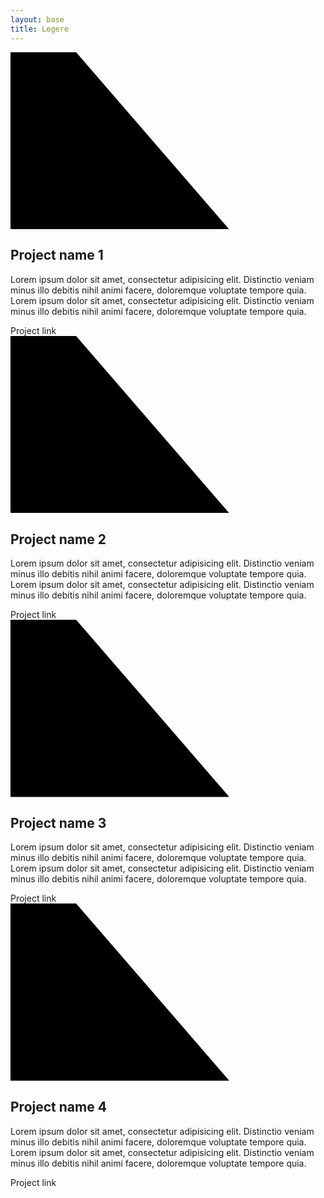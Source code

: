 ```yaml
---
layout: base
title: Legere
---
```


<div class='major-container'>
<div class="slider-container">
  <div class="slider-control left inactive"></div>
  <div class="slider-control right"></div>
  <div class="slider">
    <div class="slide slide-0 active">
      <div class="slide__bg"></div>
      <div class="slide__content">
        <svg class="slide__overlay" viewBox="0 0 720 405" preserveAspectRatio="xMaxYMax slice">
          <path class="slide__overlay-path" d="M0,0 150,0 500,405 0,405" />
        </svg>
        <div class="slide__text">
          <h2 class="slide__text-heading">Project name 1</h2>
          <p class="slide__text-desc">Lorem ipsum dolor sit amet, consectetur adipisicing elit. Distinctio veniam minus illo debitis nihil animi facere, doloremque voluptate tempore quia. Lorem ipsum dolor sit amet, consectetur adipisicing elit. Distinctio veniam minus illo debitis nihil animi facere, doloremque voluptate tempore quia.</p>
          <a class="slide__text-link">Project link</a>
        </div>
      </div>
    </div>
    <div class="slide slide-1 ">
      <div class="slide__bg"></div>
      <div class="slide__content">
        <svg class="slide__overlay" viewBox="0 0 720 405" preserveAspectRatio="xMaxYMax slice">
          <path class="slide__overlay-path" d="M0,0 150,0 500,405 0,405" />
        </svg>
        <div class="slide__text">
          <h2 class="slide__text-heading">Project name 2</h2>
          <p class="slide__text-desc">Lorem ipsum dolor sit amet, consectetur adipisicing elit. Distinctio veniam minus illo debitis nihil animi facere, doloremque voluptate tempore quia. Lorem ipsum dolor sit amet, consectetur adipisicing elit. Distinctio veniam minus illo debitis nihil animi facere, doloremque voluptate tempore quia.</p>
          <a class="slide__text-link">Project link</a>
        </div>
      </div>
    </div>
    <div class="slide slide-2">
      <div class="slide__bg"></div>
      <div class="slide__content">
        <svg class="slide__overlay" viewBox="0 0 720 405" preserveAspectRatio="xMaxYMax slice">
          <path class="slide__overlay-path" d="M0,0 150,0 500,405 0,405" />
        </svg>
        <div class="slide__text">
          <h2 class="slide__text-heading">Project name 3</h2>
          <p class="slide__text-desc">Lorem ipsum dolor sit amet, consectetur adipisicing elit. Distinctio veniam minus illo debitis nihil animi facere, doloremque voluptate tempore quia. Lorem ipsum dolor sit amet, consectetur adipisicing elit. Distinctio veniam minus illo debitis nihil animi facere, doloremque voluptate tempore quia.</p>
          <a class="slide__text-link">Project link</a>
        </div>
      </div>
    </div>
    <div class="slide slide-3">
      <div class="slide__bg"></div>
      <div class="slide__content">
        <svg class="slide__overlay" viewBox="0 0 720 405" preserveAspectRatio="xMaxYMax slice">
          <path class="slide__overlay-path" d="M0,0 150,0 500,405 0,405" />
        </svg>
        <div class="slide__text">
          <h2 class="slide__text-heading">Project name 4</h2>
          <p class="slide__text-desc">Lorem ipsum dolor sit amet, consectetur adipisicing elit. Distinctio veniam minus illo debitis nihil animi facere, doloremque voluptate tempore quia. Lorem ipsum dolor sit amet, consectetur adipisicing elit. Distinctio veniam minus illo debitis nihil animi facere, doloremque voluptate tempore quia.</p>
          <a class="slide__text-link">Project link</a>
        </div>
      </div>
    </div>
  </div>
</div>
</div>